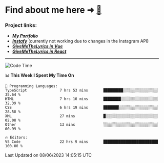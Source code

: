 # Find about me here ➜ [🧑](https://pauabella.dev)

### Project links:
- ***[My Portfolio](https://pauabella.dev)***
- ***[Instafy](https://instafy.me)*** (currently not working due to changes in the Instagram API)
- ***[GiveMeTheLyrics in Vue](https://lyrics.pauabella.dev)***
- ***[GiveMeTheLyrics in React](https://pauabella.dev/GiveMeTheLyrics)***

---
<!--START_SECTION:waka-->
![Code Time](http://img.shields.io/badge/Code%20Time-2%2C215%20hrs%2014%20mins-blue)

📊 **This Week I Spent My Time On** 

```text
💬 Programming Languages: 
TypeScript               7 hrs 53 mins       █████████░░░░░░░░░░░░░░░░   35.64 % 
HTML                     7 hrs 10 mins       ████████░░░░░░░░░░░░░░░░░   32.39 % 
CSS                      6 hrs 19 mins       ███████░░░░░░░░░░░░░░░░░░   28.58 % 
XML                      27 mins             █░░░░░░░░░░░░░░░░░░░░░░░░   02.08 % 
Other                    13 mins             ░░░░░░░░░░░░░░░░░░░░░░░░░   00.99 % 

🔥 Editors: 
VS Code                  22 hrs 9 mins       █████████████████████████   100.00 % 
```


 Last Updated on 08/06/2023 14:05:15 UTC
<!--END_SECTION:waka-->
